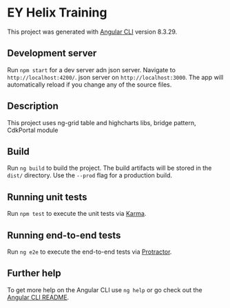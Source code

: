 # EY Helix Training

This project was generated with [Angular CLI](https://github.com/angular/angular-cli) version 8.3.29.

## Development server

Run `npm start` for a dev server adn json server. Navigate to `http://localhost:4200/`. json server on `http://localhost:3000`. The app will automatically reload if you change any of the source files.

## Description


This project uses ng-grid table and highcharts libs, bridge pattern, CdkPortal module


## Build

Run `ng build` to build the project. The build artifacts will be stored in the `dist/` directory. Use the `--prod` flag for a production build.

## Running unit tests

Run `npm test` to execute the unit tests via [Karma](https://karma-runner.github.io).

## Running end-to-end tests

Run `ng e2e` to execute the end-to-end tests via [Protractor](http://www.protractortest.org/).

## Further help

To get more help on the Angular CLI use `ng help` or go check out the [Angular CLI README](https://github.com/angular/angular-cli/blob/master/README.md).
